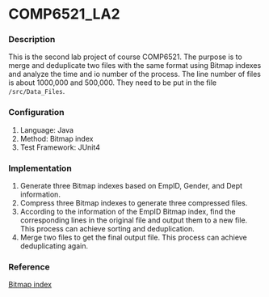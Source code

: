 # COMP6521_LA2

### Description
This is the second lab project of course COMP6521. The purpose is to merge and deduplicate two files with the same format using Bitmap indexes and analyze the time and io number of the process. The line number of files is about 1000,000 and 500,000. They need to be put in the file `/src/Data_Files`.

### Configuration
1. Language: Java
2. Method: Bitmap index
3. Test Framework: JUnit4

### Implementation
1. Generate three Bitmap indexes based on EmpID, Gender, and Dept information.
2. Compress three Bitmap indexes to generate three compressed files.
3. According to the information of the EmpID Bitmap index, find the corresponding lines in the original file and output them to a new file. This process can achieve sorting and deduplication.
4. Merge two files to get the final output file. This process can achieve deduplicating again.

### Reference
[Bitmap index](https://en.wikipedia.org/wiki/Bitmap_index)

